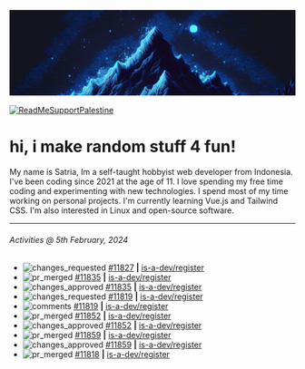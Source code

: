 ![](banner.png)

[![ReadMeSupportPalestine](https://github.com/Safouene1/support-palestine-banner/blob/master/banner-support.svg)](https://github.com/Safouene1/support-palestine-banner)

# hi, i make random stuff 4 fun!

My name is Satria, Im a self-taught hobbyist web developer from Indonesia. I've been coding since 2021 at the age of 11. I love spending my free time coding and experimenting with new technologies. I spend most of my time working on personal projects. I'm currently learning Vue.js and Tailwind CSS. I'm also interested in Linux and open-source software.

---

<!--RECENT_ACTIVITY:last_update-->
###### Activities @ 5th February, 2024
<!--RECENT_ACTIVITY:last_update_end-->

<!--RECENT_ACTIVITY:start-->
- ![changes_requested](https://cdn.jsdelivr.net/gh/Readme-Workflows/Readme-Icons@main/icons/octicons/RequestedChanges.svg) [#11827](https://github.com/is-a-dev/register/pull/11827#pullrequestreview-1862985606) **|** [is-a-dev/register](https://github.com/is-a-dev/register)<br>
- ![pr_merged](https://cdn.jsdelivr.net/gh/Readme-Workflows/Readme-Icons@main/icons/octicons/PullRequestMerged.svg) [#11835](https://github.com/is-a-dev/register/pull/11835) **|** [is-a-dev/register](https://github.com/is-a-dev/register)<br>
- ![changes_approved](https://cdn.jsdelivr.net/gh/Readme-Workflows/Readme-Icons@main/icons/octicons/ApprovedChanges.svg) [#11835](https://github.com/is-a-dev/register/pull/11835#pullrequestreview-1862980316) **|** [is-a-dev/register](https://github.com/is-a-dev/register)<br>
- ![changes_requested](https://cdn.jsdelivr.net/gh/Readme-Workflows/Readme-Icons@main/icons/octicons/RequestedChanges.svg) [#11819](https://github.com/is-a-dev/register/pull/11819#pullrequestreview-1862968925) **|** [is-a-dev/register](https://github.com/is-a-dev/register)<br>
- ![comments](https://cdn.jsdelivr.net/gh/Readme-Workflows/Readme-Icons@main/icons/octicons/Comment.svg) [#11819](https://github.com/is-a-dev/register/pull/11819#discussion_r1478356298) **|** [is-a-dev/register](https://github.com/is-a-dev/register)<br>
- ![pr_merged](https://cdn.jsdelivr.net/gh/Readme-Workflows/Readme-Icons@main/icons/octicons/PullRequestMerged.svg) [#11852](https://github.com/is-a-dev/register/pull/11852) **|** [is-a-dev/register](https://github.com/is-a-dev/register)<br>
- ![changes_approved](https://cdn.jsdelivr.net/gh/Readme-Workflows/Readme-Icons@main/icons/octicons/ApprovedChanges.svg) [#11852](https://github.com/is-a-dev/register/pull/11852#pullrequestreview-1862966729) **|** [is-a-dev/register](https://github.com/is-a-dev/register)<br>
- ![pr_merged](https://cdn.jsdelivr.net/gh/Readme-Workflows/Readme-Icons@main/icons/octicons/PullRequestMerged.svg) [#11859](https://github.com/is-a-dev/register/pull/11859) **|** [is-a-dev/register](https://github.com/is-a-dev/register)<br>
- ![changes_approved](https://cdn.jsdelivr.net/gh/Readme-Workflows/Readme-Icons@main/icons/octicons/ApprovedChanges.svg) [#11859](https://github.com/is-a-dev/register/pull/11859#pullrequestreview-1862964843) **|** [is-a-dev/register](https://github.com/is-a-dev/register)<br>
- ![pr_merged](https://cdn.jsdelivr.net/gh/Readme-Workflows/Readme-Icons@main/icons/octicons/PullRequestMerged.svg) [#11818](https://github.com/is-a-dev/register/pull/11818) **|** [is-a-dev/register](https://github.com/is-a-dev/register)<br>
<!--RECENT_ACTIVITY:end-->
